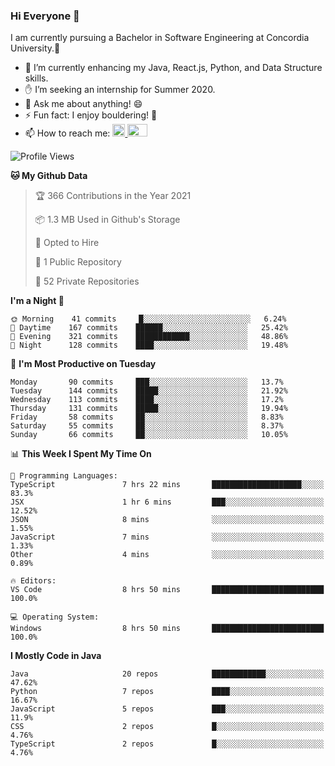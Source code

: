 ### Hi Everyone 👋
I am currently pursuing a Bachelor in Software Engineering at Concordia University.🏫

- 🌱 I’m currently enhancing my Java, React.js, Python, and Data Structure skills.
- ✋ I’m seeking an internship for Summer 2020.
- 💬 Ask me about anything! 😄
- ⚡ Fun fact: I enjoy bouldering! 🧗‍
- 📫 How to reach me: <a href="https://www.linkedin.com/in/siu-tong-ye/" target="_blank"> <img width="20px" width="32" src="https://cdn.jsdelivr.net/npm/simple-icons@v3/icons/linkedin.svg" /> </a> <a href="mailto:SiuTongYe@gmail.com" target="_blank"> <img height="20" width="32" src="https://cdn.jsdelivr.net/npm/simple-icons@v3/icons/gmail.svg" /> </a>

<!--START_SECTION:waka-->
![Profile Views](http://img.shields.io/badge/Profile%20Views-1-blue)

**🐱 My Github Data** 

> 🏆 366 Contributions in the Year 2021
 > 
> 📦 1.3 MB Used in Github's Storage 
 > 
> 💼 Opted to Hire
 > 
> 📜 1 Public Repository 
 > 
> 🔑 52 Private Repositories  
 > 
**I'm a Night 🦉** 

```text
🌞 Morning    41 commits     █░░░░░░░░░░░░░░░░░░░░░░░░   6.24% 
🌆 Daytime    167 commits    ██████░░░░░░░░░░░░░░░░░░░   25.42% 
🌃 Evening    321 commits    ████████████░░░░░░░░░░░░░   48.86% 
🌙 Night      128 commits    ████░░░░░░░░░░░░░░░░░░░░░   19.48%

```
📅 **I'm Most Productive on Tuesday** 

```text
Monday       90 commits     ███░░░░░░░░░░░░░░░░░░░░░░   13.7% 
Tuesday      144 commits    █████░░░░░░░░░░░░░░░░░░░░   21.92% 
Wednesday    113 commits    ████░░░░░░░░░░░░░░░░░░░░░   17.2% 
Thursday     131 commits    █████░░░░░░░░░░░░░░░░░░░░   19.94% 
Friday       58 commits     ██░░░░░░░░░░░░░░░░░░░░░░░   8.83% 
Saturday     55 commits     ██░░░░░░░░░░░░░░░░░░░░░░░   8.37% 
Sunday       66 commits     ██░░░░░░░░░░░░░░░░░░░░░░░   10.05%

```


📊 **This Week I Spent My Time On** 

```text
💬 Programming Languages: 
TypeScript               7 hrs 22 mins       ████████████████████░░░░░   83.3% 
JSX                      1 hr 6 mins         ███░░░░░░░░░░░░░░░░░░░░░░   12.52% 
JSON                     8 mins              ░░░░░░░░░░░░░░░░░░░░░░░░░   1.55% 
JavaScript               7 mins              ░░░░░░░░░░░░░░░░░░░░░░░░░   1.33% 
Other                    4 mins              ░░░░░░░░░░░░░░░░░░░░░░░░░   0.89%

🔥 Editors: 
VS Code                  8 hrs 50 mins       █████████████████████████   100.0%

💻 Operating System: 
Windows                  8 hrs 50 mins       █████████████████████████   100.0%

```

**I Mostly Code in Java** 

```text
Java                     20 repos            ████████████░░░░░░░░░░░░░   47.62% 
Python                   7 repos             ████░░░░░░░░░░░░░░░░░░░░░   16.67% 
JavaScript               5 repos             ███░░░░░░░░░░░░░░░░░░░░░░   11.9% 
CSS                      2 repos             █░░░░░░░░░░░░░░░░░░░░░░░░   4.76% 
TypeScript               2 repos             █░░░░░░░░░░░░░░░░░░░░░░░░   4.76%

```



<!--END_SECTION:waka-->
